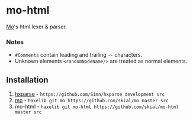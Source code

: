 # mo-html

[Mo](https://github.com/skial/mo)'s html lexer & parser.

### Notes

- `#Comments` contain leading and trailing `--` characters.
- Unknown elements `<randomNodeName/>` are treated as normal elements.

## Installation

1. [hxparse] - `https://github.com/Simn/hxparse development src`
2. [mo] - `haxelib git mo https://github.com/skial/mo master src`
3. mo-html - `haxelib git mo-html https://github.com/skial/mo-html master src`

[mo]: https://github.com/skial/mo "Mo's base lexer and parser utilities based on hxparse."
[hxparse]: http://github.com/simn/hxparse "Haxe Lexer and Parser Library."